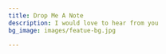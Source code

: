 ```yaml
---
title: Drop Me A Note
description: I would love to hear from you
bg_image: images/featue-bg.jpg

---
```

